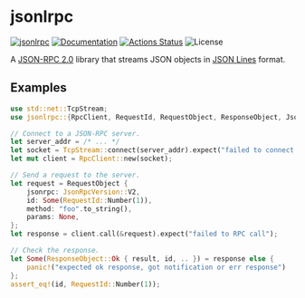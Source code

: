 jsonlrpc
========

[![jsonlrpc](https://img.shields.io/crates/v/jsonlrpc.svg)](https://crates.io/crates/jsonlrpc)
[![Documentation](https://docs.rs/jsonlrpc/badge.svg)](https://docs.rs/jsonlrpc)
[![Actions Status](https://github.com/sile/jsonlrpc/workflows/CI/badge.svg)](https://github.com/sile/jsonlrpc/actions)
![License](https://img.shields.io/crates/l/jsonlrpc)

A [JSON-RPC 2.0] library that streams JSON objects in [JSON Lines] format.

[JSON-RPC 2.0]: https://www.jsonrpc.org/specification
[JSON Lines]: https://jsonlines.org/

Examples
--------

```rust
use std::net::TcpStream;
use jsonlrpc::{RpcClient, RequestId, RequestObject, ResponseObject, JsonRpcVersion};

// Connect to a JSON-RPC server.
let server_addr = /* ... */
let socket = TcpStream::connect(server_addr).expect("failed to connect to server");
let mut client = RpcClient::new(socket);

// Send a request to the server.
let request = RequestObject {
    jsonrpc: JsonRpcVersion::V2,
    id: Some(RequestId::Number(1)),
    method: "foo".to_string(),
    params: None,
};
let response = client.call(&request).expect("failed to RPC call");

// Check the response.
let Some(ResponseObject::Ok { result, id, .. }) = response else {
    panic!("expected ok response, got notification or err response")
};
assert_eq!(id, RequestId::Number(1));
```
